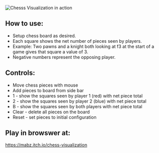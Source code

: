 ![Chesss Visualization in action](ChesssVisualization.gif)

## How to use:
- Setup chess board as desired.
- Each square shows the net number of pieces seen by players.
- Example: Two pawns and a knight both looking at f3 at the start of a game gives that square a value of 3.
- Negative numbers represent the opposing player.

## Controls:
- Move chess pieces with mouse
- Add pieces to board from side bar
- 1 - show the squares seen by player 1 (red) with net piece total
- 2 - show the squares seen by player 2 (blue) with net piece total
- B - show the squares seen by both players with net piece total
- Clear - delete all pieces on the board
- Reset - set pieces to initial configuration

## Play in browswer at:
https://mabz.itch.io/chess-visualization
